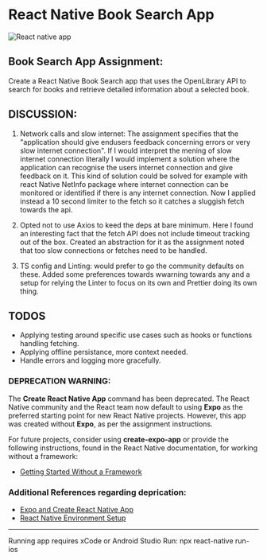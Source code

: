 # React Native Book Search App

![React native app](https://firebasestorage.googleapis.com/v0/b/vow-asa.appspot.com/o/BookAppv2.webp?alt=media&token=9f553346-6b09-4ef7-a7fc-17b63649d23c)

## Book Search App Assignment:

Create a React Native Book Search app that uses the OpenLibrary API to search for books and retrieve detailed information about a selected book.

## DISCUSSION:

1. Network calls and slow internet: The assignment specifies that the "application should give endusers feedback concerning errors or very slow internet connection". If I would interpret the mening of slow internet connection literally I would implement a solution where the application can recognise the users internet connection and give feedback on it. This kind of solution could be solved for example with react Native NetInfo package where internet connection can be monitored or identified if there is any internet connection. Now I applied instead a 10 second limiter to the fetch so it catches a sluggish fetch towards the api.

2. Opted not to use Axios to keed the deps at bare minimum. Here I found an interesting fact that the fetch API does not include timeout tracking out of the box. Created an abstraction for it as the assignment noted that too slow connections or fetches need to be handled.

3. TS config and Linting: would prefer to go the community defaults on these. Added some preferences towards wwarning towards any and a setup for relying the Linter to focus on its own and Prettier doing its own thing.

## TODOS

- Applying testing around specific use cases such as hooks or functions handling fetching.
- Applying offline persistance, more context needed.
- Handle errors and logging more gracefully.

### **DEPRECATION WARNING**:

The **Create React Native App** command has been deprecated. The React Native community and the React team now default to using **Expo** as the preferred starting point for new React Native projects. However, this app was created without **Expo**, as per the assignment instructions.

For future projects, consider using **create-expo-app** or provide the following instructions, found in the React Native documentation, for working without a framework:

- [Getting Started Without a Framework](https://reactnative.dev/docs/getting-started-without-a-framework)

### Additional References regarding deprication:

- [Expo and Create React Native App](https://github.com/expo/create-react-native-app)
- [React Native Environment Setup](https://reactnative.dev/docs/environment-setup)

---

Running app requires xCode or Android Studio
Run: npx react-native run-ios
